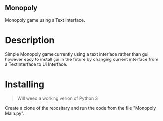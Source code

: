 ## Monopoly
Monopoly game using a Text Interface.

# Description
Simple Monopoly game currently using a text interface rather than gui however easy to install gui in the future by changing current interface
from a TextInterface to Ui Interface.

# Installing
> Will weed a working verion of Python 3

Create a clone of the repositary and run the code from the file "Monopoly Main.py".
